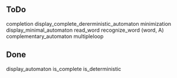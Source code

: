 ##  ToDo

completion
display_complete_dererministic_automaton
minimization
display_minimal_automaton
read_word
recognize_word (word, A)
complementary_automaton
multipleloop 

## Done

display_automaton
is_complete
is_deterministic